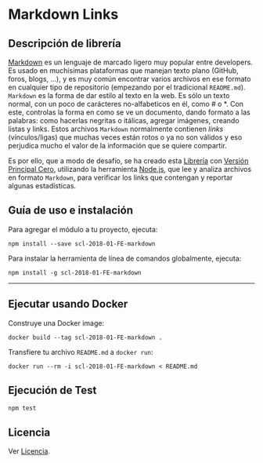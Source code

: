 # Markdown Links

## Descripción de librería

[Markdown](https://es.wikipedia.org/wiki/Markdown) es un lenguaje de marcado
ligero muy popular entre developers. Es usado en muchísimas plataformas que
manejan texto plano (GitHub, foros, blogs, ...), y es muy común
encontrar varios archivos en ese formato en cualquier tipo de repositorio
(empezando por el tradicional `README.md`).
`Markdown` es la forma de dar estilo al texto en la web. Es sólo un texto normal, con un poco de carácteres no-alfabeticos en él, como # o *. Con este, controlas la forma en como se ve un documento, dando formato a las palabras: como hacerlas negritas o itálicas, agregar imágenes, creando listas y links.
Estos archivos `Markdown` normalmente contienen _links_ (vínculos/ligas) que
muchas veces están rotos o ya no son válidos y eso perjudica mucho el valor de
la información que se quiere compartir.

Es por ello, que a modo de desafío, se ha creado esta [Librería](https://tjarataibo.github.io/scl-2018-01-FE-markdown) con [Versión Principal Cero](https://tjarataibo.github.io/scl-2018-01-FE-markdown/VERSION.md), utilizando la
herramienta [Node.js](https://nodejs.org/), que lee y analiza archivos
en formato `Markdown`, para verificar los links que contengan y reportar
algunas estadísticas.

## Guía de uso e instalación

Para agregar el módulo a tu proyecto, ejecuta:

    npm install --save scl-2018-01-FE-markdown

Para instalar la herramienta de línea de comandos globalmente, ejecuta:

    npm install -g scl-2018-01-FE-markdown

---

## Ejecutar usando Docker

Construye una Docker image:

    docker build --tag scl-2018-01-FE-markdown .

Transfiere tu archivo `README.md` a `docker run`:

    docker run --rm -i scl-2018-01-FE-markdown < README.md


## Ejecución de Test

    npm test

## Licencia

Ver [Licencia](https://tjarataibo.github.io/scl-2018-01-FE-markdown/LICENSE.md).
